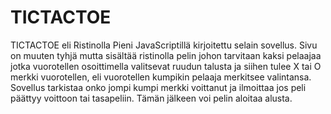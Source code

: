 # TICTACTOE

TICTACTOE eli Ristinolla
Pieni JavaScriptillä kirjoitettu selain sovellus. Sivu on muuten tyhjä mutta sisältää ristinolla pelin johon tarvitaan kaksi pelaajaa jotka vuorotellen osoittimella valitsevat ruudun talusta ja siihen tulee X tai O merkki vuorotellen, eli vuorotellen kumpikin pelaaja merkitsee valintansa. Sovellus tarkistaa onko jompi kumpi merkki voittanut ja ilmoittaa jos peli päättyy voittoon tai tasapeliin. Tämän jälkeen voi pelin aloitaa alusta. 
